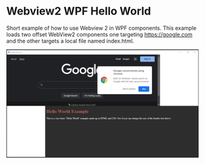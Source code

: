# Webview2 WPF Hello World
Short example of how to use Webview 2 in WPF components. This example loads two offset WebView2 components one targeting https://google.com and the other targets a local file named index.html. 

![Screenshot](media/Screenshot.PNG)